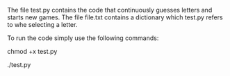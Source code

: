 The file test.py contains the code that continuously guesses letters and starts new games. The file file.txt contains a dictionary which test.py refers to whe selecting a letter.

To run the code simply use the following commands:

chmod +x test.py

./test.py
